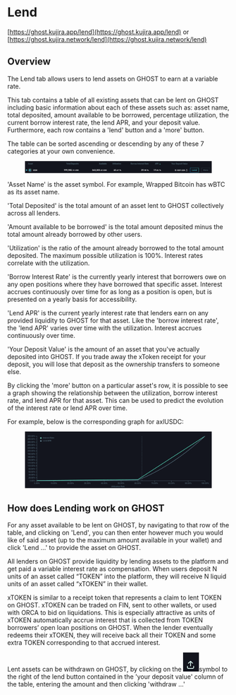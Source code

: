 # Lend

[https://ghost.kujira.app/lend](https://ghost.kujira.app/lend) or [https://ghost.kujira.network/lend](https://ghost.kujira.network/lend)

## Overview

The Lend tab allows users to lend assets on GHOST to earn at a variable rate.&#x20;

This tab contains a table of all existing assets that can be lent on GHOST including basic information about each of these assets such as: asset name, total deposited, amount available to be borrowed, percentage utilization, the current borrow interest rate, the lend APR, and your deposit value. Furthermore, each row contains a 'lend' button and a 'more' button.

The table can be sorted ascending or descending by any of these 7 categories at your own convenience.&#x20;

<figure><img src="../../.gitbook/assets/Lend Table.png" alt=""><figcaption></figcaption></figure>

'Asset Name' is the asset symbol. For example, Wrapped Bitcoin has wBTC as its asset name.

'Total Deposited' is the total amount of an asset lent to GHOST collectively across all lenders.

'Amount available to be borrowed' is the total amount deposited minus the total amount already borrowed by other users.

'Utilization' is the ratio of the amount already borrowed to the total amount deposited. The maximum possible utilization is 100%. Interest rates correlate with the utilization.&#x20;

'Borrow Interest Rate' is the currently yearly interest that borrowers owe on any open positions where they have borrowed that specific asset. Interest accrues continuously over time for as long as a position is open, but is presented on a yearly basis for accessibility.&#x20;

'Lend APR' is the current yearly interest rate that lenders earn on any provided liquidity to GHOST for that asset. Like the 'borrow interest rate', the 'lend APR' varies over time with the utilization. Interest accrues continuously over time.&#x20;

'Your Deposit Value' is the amount of an asset that you've actually deposited into GHOST. If you trade away the xToken receipt for your deposit, you will lose that deposit as the ownership transfers to someone else. &#x20;

By clicking the 'more' button on a particular asset's row, it is possible to see a graph showing the relationship between the utilization, borrow interest rate, and lend APR for that asset. This can be used to predict the evolution of the interest rate or lend APR over time.

For example, below is the corresponding graph for axlUSDC:

<figure><img src="../../.gitbook/assets/RelationshipChart.png" alt=""><figcaption></figcaption></figure>

## How does Lending work on GHOST

For any asset available to be lent on GHOST, by navigating to that row of the table, and clicking on 'Lend', you can then enter however much you would like of said asset (up to the maximum amount available in your wallet) and click 'Lend ...' to provide the asset on GHOST.

All lenders on GHOST provide liquidity by lending assets to the platform and get paid a variable interest rate as compensation. When users deposit N units of an asset called “TOKEN” into the platform, they will receive N liquid units of an asset called “xTOKEN” in their wallet.&#x20;

xTOKEN is similar to a receipt token that represents a claim to lent TOKEN on GHOST. xTOKEN can be traded on FIN, sent to other wallets, or used with ORCA to bid on liquidations. This is especially attractive as units of xTOKEN automatically accrue interest that is collected from TOKEN borrowers’ open loan positions on GHOST. When the lender eventually redeems their xTOKEN, they will receive back all their TOKEN and some extra TOKEN corresponding to that accrued interest.

Lent assets can be withdrawn on GHOST, by clicking on the ![](<../../.gitbook/assets/image (54).png>)symbol to the right of the lend button contained in the 'your deposit value' column of the table, entering the amount and then clicking 'withdraw ...'

